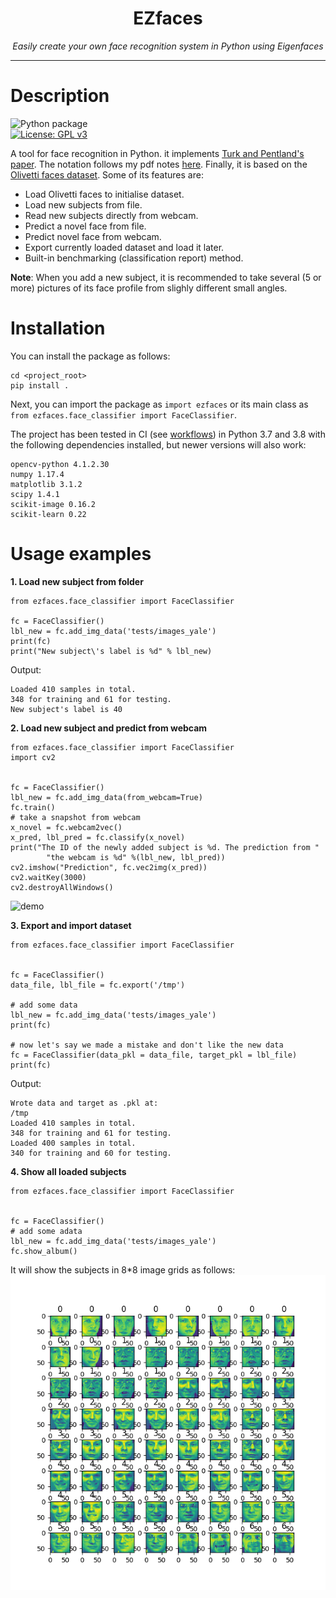 <h1 align="center">EZfaces</h1>
<p align="center"><i>Easily create your own face recognition system in Python using Eigenfaces</i></p>
<hr><p align="center">

# Description
![Python package](https://github.com/0xLeo/EZfaces/workflows/Python%20package/badge.svg)  
[![License: GPL v3](https://img.shields.io/badge/License-GPLv3-blue.svg)](https://www.gnu.org/licenses/gpl-3.0)  

A tool for face recognition in Python. it implements [Turk and Pentland's paper](https://sites.cs.ucsb.edu/~mturk/Papers/mturk-CVPR91.pdf). The notation follows my pdf notes [here](https://github.com/0xLeo/journal/tree/master/computer-vision/pca_eigenfaces/pdf). Finally, it is based on the [Olivetti faces dataset](https://scikit-learn.org/stable/modules/generated/sklearn.datasets.fetch_olivetti_faces.html). Some of its features are:
* Load Olivetti faces to initialise dataset.
* Load new subjects from file.
* Read new subjects directly from webcam.
* Predict a novel face from file.
* Predict novel face from webcam.
* Export currently loaded dataset and load it later.
* Built-in benchmarking (classification report) method.  

**Note**: When you add a new subject, it is recommended to take several (5 or more) pictures of its face profile from slighly different small angles. 


# Installation
You can install the package as follows:
```
cd <project_root>
pip install .
```
Next, you can import the package as `import ezfaces` or its main class as `from ezfaces.face_classifier import FaceClassifier`.  


The project has been tested in CI (see [workflows](https://github.com/0xLeo/EZfaces/tree/master/.github/workflows)) in Python 3.7 and 3.8 with the following dependencies installed, but newer versions will also work:
```
opencv-python 4.1.2.30
numpy 1.17.4
matplotlib 3.1.2
scipy 1.4.1
scikit-image 0.16.2
scikit-learn 0.22
```


# Usage examples
**1. Load new subject from folder**
```
from ezfaces.face_classifier import FaceClassifier

fc = FaceClassifier()
lbl_new = fc.add_img_data('tests/images_yale')
print(fc)
print("New subject\'s label is %d" % lbl_new)
```
Output:
```
Loaded 410 samples in total.
348 for training and 61 for testing.
New subject's label is 40
```

**2. Load new subject and predict from webcam**
```
from ezfaces.face_classifier import FaceClassifier
import cv2


fc = FaceClassifier()
lbl_new = fc.add_img_data(from_webcam=True)
fc.train()
# take a snapshot from webcam
x_novel = fc.webcam2vec()
x_pred, lbl_pred = fc.classify(x_novel)
print("The ID of the newly added subject is %d. The prediction from "
        "the webcam is %d" %(lbl_new, lbl_pred))
cv2.imshow("Prediction", fc.vec2img(x_pred))
cv2.waitKey(3000)
cv2.destroyAllWindows()
```

![demo](https://raw.githubusercontent.com/0xLeo/EZfaces/master/assets/demo_webcam.gif)

**3. Export and import dataset**
```
from ezfaces.face_classifier import FaceClassifier


fc = FaceClassifier()
data_file, lbl_file = fc.export('/tmp')

# add some data
lbl_new = fc.add_img_data('tests/images_yale')
print(fc)

# now let's say we made a mistake and don't like the new data
fc = FaceClassifier(data_pkl = data_file, target_pkl = lbl_file)
print(fc)
```
Output:
```
Wrote data and target as .pkl at:
/tmp
Loaded 410 samples in total.
348 for training and 61 for testing.
Loaded 400 samples in total.
340 for training and 60 for testing.
```


**4. Show all loaded subjects**
```
from ezfaces.face_classifier import FaceClassifier


fc = FaceClassifier()
# add some adata
lbl_new = fc.add_img_data('tests/images_yale')
fc.show_album()
```
It will show the subjects in 8\*8 image grids as follows:
![album](https://raw.githubusercontent.com/0xLeo/EZfaces/master/assets/show_album.png)
